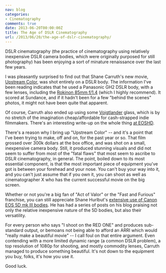 ```yaml
---
nav: blog
categories:
- Cinematography
comments: true
date: 2013-06-20T00:00:00Z
title: The Age of DSLR Cinematography
url: /2013/06/20/the-age-of-dslr-cinematography/
---
```


DSLR cinematography (the practice of cinematography using relatively inexpensive DSLR camera bodies, which were originally purposed for still photography) has been enjoying a sort of minature renaissance over the last few years.

I was pleasantly surprised to find out that Shane Carruth's new movie, [Upstream Color][1], was shot entirely on a DSLR body. The information I've been reading indicates that he used a Panasonic GH2 DSLR body, with a few lenses, including the [Rokinon 85mm f/1.4][2] (which I highly recommend). It scored at Sundance, and if it hadn't been for a few "behind the scenes" photos, it might not have been quite that apparent.

Of course, Carruth also ended up using some [Voigtlander][3] glass, which is by no stretch of the imagination cheap/affordable for cash-strapped indie filmmakers. There's an interesting write-up on the whole thing [at EOSHD][4].

There's a reason why I bring up "Upstream Color" -- and it's a point that I've been trying to make, off and on, for the past year or so. That film grossed over 300k dollars at the box office, and was shot on a small, inexpensive camera body. Still, it produced stunning visuals and did not seem to suffer from most of the "fatal flaws" that most seem to ascribe to DSLR cinematography, in general. The point, boiled down to its most essential component, is that the most important piece of equipment you've got is between your forehead and your nose. You can't buy your way into it, and you can't just assume that if you own it, you can shoot as well as cinematographer X who has the current successful movie on the big screen.

Whether or not you're a big fan of "Act of Valor" or the "Fast and Furious" franchise, you can still appreciate Shane Hurlbut's [extensive use of Canon EOS 5D mk III bodies][5]. He has had a series of posts on his blog praising not only the relative inexpensive nature of the 5D bodies, but also their versatility.

For every person who says "I shoot on the RED ONE" and produces sub-standard output, or bemoans not being able to afford an ARRI which would "really make a beautiful movie" -- I call foul on that entire argument. Even contending with a more limited dynamic range (a common DSLR problem), a top resolution of 1080p for shooting, and mostly commodity lenses, Carruth managed to produce something beautiful. It's not down to the equipment you buy, folks, it's how you use it.

Good luck.

 [1]: http://www.imdb.com/title/tt2084989/
 [2]: http://slrgear.com/reviews/showproduct.php/product/1577/cat/110
 [3]: http://www.kenrockwell.com/voigtlander/
 [4]: http://www.eoshd.com/content/10309/gh2-shot-sci-fi-upstream-color-breaks-300000-mark-at-the-us-box-office
 [5]: http://blog.planet5d.com/2012/02/act-of-valor-leap-of-faith/
 

